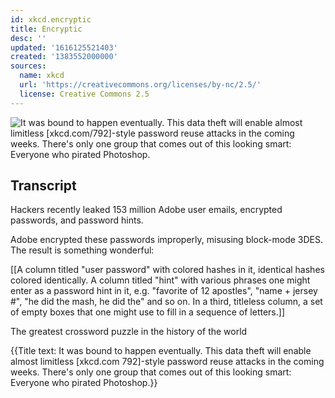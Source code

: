 ```yaml
---
id: xkcd.encryptic
title: Encryptic
desc: ''
updated: '1616125521403'
created: '1383552000000'
sources:
  name: xkcd
  url: 'https://creativecommons.org/licenses/by-nc/2.5/'
  license: Creative Commons 2.5
---
```

![It was bound to happen eventually. This data theft will enable almost limitless [xkcd.com/792]-style password reuse attacks in the coming weeks. There's only one group that comes out of this looking smart: Everyone who pirated Photoshop.](https://imgs.xkcd.com/comics/encryptic.png)

## Transcript
Hackers recently leaked 153 million Adobe user emails, encrypted passwords, and password hints.

Adobe encrypted these passwords improperly, misusing block-mode 3DES. The result is something wonderful:

[[A column titled "user password" with colored hashes in it, identical hashes colored identically. A column titled "hint" with various phrases one might enter as a password hint in it, e.g. "favorite of 12 apostles", "name + jersey #", "he did the mash, he did the" and so on. In a third, titleless column, a set of empty boxes that one might use to fill in a sequence of letters.]]

The greatest crossword puzzle in the history of the world

{{Title text: It was bound to happen eventually. This data theft will enable almost limitless [xkcd.com
792]-style password reuse attacks in the coming weeks. There's only one group that comes out of this looking smart: Everyone who pirated Photoshop.}}
